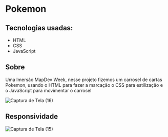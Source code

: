 # Pokemon

## Tecnologias usadas:

<ul>
  <li>HTML</li>
  <li>CSS</li>
  <li>JavaScript</li>
</ul>

## Sobre

Uma Imersão MapDev Week, nesse projeto fizemos um carrosel de cartas Pokemon, usando o HTML para fazer a marcação o CSS para estilização e o JavaScript para movimentar o carrosel

![Captura de Tela (16)](https://user-images.githubusercontent.com/100521839/224515412-31c3ca35-5b96-4ae5-938e-06c9e2bfcaa1.png)

## Responsividade

![Captura de Tela (15)](https://user-images.githubusercontent.com/100521839/224515444-97395d3f-0633-4c54-bc5b-e86b26535c42.png)
